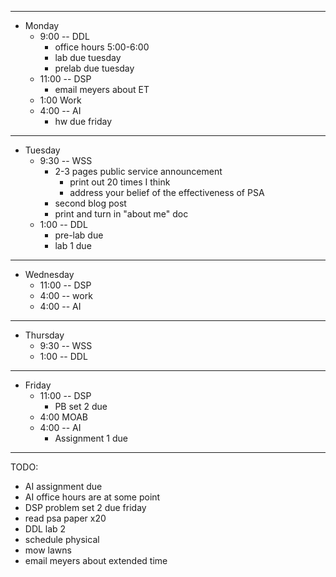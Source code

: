 
---
* Monday
  * 9:00 -- DDL
    * office hours 5:00-6:00
    * lab due tuesday
    * prelab due tuesday
  * 11:00 -- DSP
    *  email meyers about ET
  * 1:00 Work
  * 4:00 -- AI
    *  hw due friday

---
* Tuesday
  * 9:30 -- WSS
    * 2-3 pages public service announcement
      * print out 20 times I think
      * address your belief of the effectiveness of PSA
    * second blog post
    * print and turn in "about me" doc
  * 1:00 -- DDL
    * pre-lab due
    * lab 1 due

---
* Wednesday
  * 11:00 -- DSP
  * 4:00 -- work
  * 4:00 -- AI

---
* Thursday
  * 9:30 -- WSS
  * 1:00 -- DDL

---
* Friday
  * 11:00 -- DSP
    * PB set 2 due
  * 4:00 MOAB
  * 4:00 -- AI
    * Assignment 1 due

---
TODO:

* AI assignment due
* AI office hours are at some point
* DSP problem set 2 due friday
* read psa paper x20
* DDL lab 2
* schedule physical
* mow lawns
* email meyers about extended time
